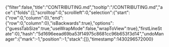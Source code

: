 {"filter":false,"title":"CONTRIBUTING.md","tooltip":"/CONTRIBUTING.md","ace":{"folds":[],"scrolltop":0,"scrollleft":0,"selection":{"start":{"row":0,"column":0},"end":{"row":0,"column":0},"isBackwards":true},"options":{"guessTabSize":true,"useWrapMode":false,"wrapToView":true},"firstLineState":0},"hash":"5d1696eead69ba53f14975c8681cc96b653f3d14","undoManager":{"mark":-1,"position":-1,"stack":[]},"timestamp":1430296572000}